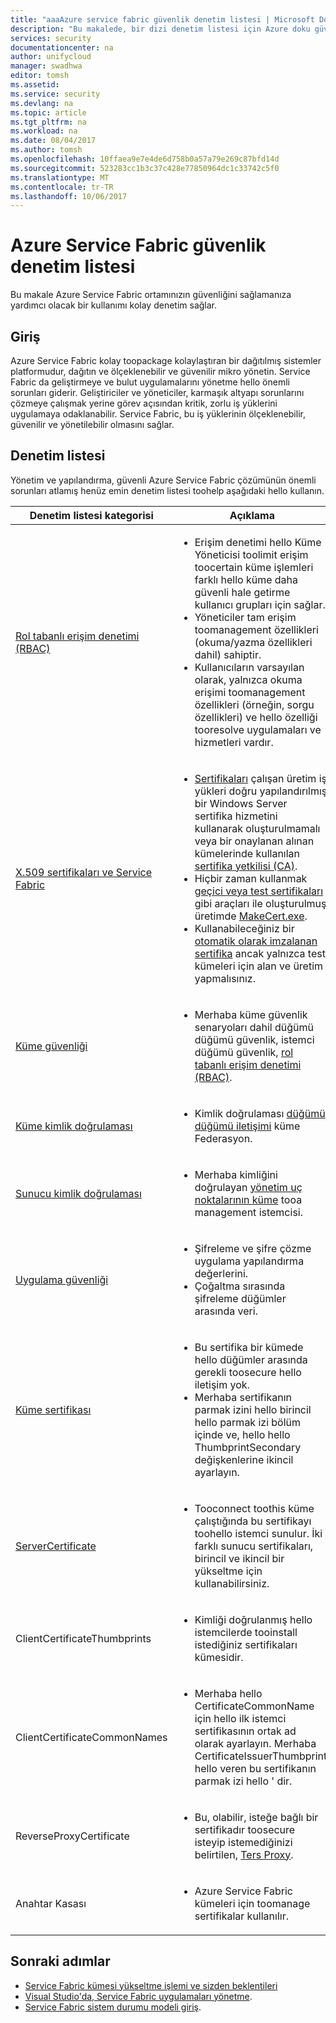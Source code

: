 ```yaml
---
title: "aaaAzure service fabric güvenlik denetim listesi | Microsoft Docs"
description: "Bu makalede, bir dizi denetim listesi için Azure doku güvenlik güvenlik sağlar."
services: security
documentationcenter: na
author: unifycloud
manager: swadhwa
editor: tomsh
ms.assetid: 
ms.service: security
ms.devlang: na
ms.topic: article
ms.tgt_pltfrm: na
ms.workload: na
ms.date: 08/04/2017
ms.author: tomsh
ms.openlocfilehash: 10ffaea9e7e4de6d758b0a57a79e269c87bfd14d
ms.sourcegitcommit: 523283cc1b3c37c428e77850964dc1c33742c5f0
ms.translationtype: MT
ms.contentlocale: tr-TR
ms.lasthandoff: 10/06/2017
---
```

# <a name="azure-service-fabric-security-checklist"></a>Azure Service Fabric güvenlik denetim listesi
Bu makale Azure Service Fabric ortamınızın güvenliğini sağlamanıza yardımcı olacak bir kullanımı kolay denetim sağlar.

## <a name="introduction"></a>Giriş
Azure Service Fabric kolay toopackage kolaylaştıran bir dağıtılmış sistemler platformudur, dağıtın ve ölçeklenebilir ve güvenilir mikro yönetin. Service Fabric da geliştirmeye ve bulut uygulamalarını yönetme hello önemli sorunları giderir. Geliştiriciler ve yöneticiler, karmaşık altyapı sorunlarını çözmeye çalışmak yerine görev açısından kritik, zorlu iş yüklerini uygulamaya odaklanabilir. Service Fabric, bu iş yüklerinin ölçeklenebilir, güvenilir ve yönetilebilir olmasını sağlar.

## <a name="checklist"></a>Denetim listesi
Yönetim ve yapılandırma, güvenli Azure Service Fabric çözümünün önemli sorunları atlamış henüz emin denetim listesi toohelp aşağıdaki hello kullanın.


|Denetim listesi kategorisi| Açıklama |
| ------------ | -------- |
|[Rol tabanlı erişim denetimi (RBAC)](https://docs.microsoft.com/en-us/azure/service-fabric/service-fabric-cluster-security-roles) | <ul><li>Erişim denetimi hello Küme Yöneticisi toolimit erişim toocertain küme işlemleri farklı hello küme daha güvenli hale getirme kullanıcı grupları için sağlar.</li><li>Yöneticiler tam erişim toomanagement özellikleri (okuma/yazma özellikleri dahil) sahiptir. </li><li>   Kullanıcıların varsayılan olarak, yalnızca okuma erişimi toomanagement özellikleri (örneğin, sorgu özellikleri) ve hello özelliği tooresolve uygulamaları ve hizmetleri vardır.</li></ul>|
|[X.509 sertifikaları ve Service Fabric](https://docs.microsoft.com/en-us/azure/service-fabric/service-fabric-cluster-security) | <ul><li>[Sertifikaları](https://docs.microsoft.com/en-us/dotnet/framework/wcf/feature-details/working-with-certificates) çalışan üretim iş yükleri doğru yapılandırılmış bir Windows Server sertifika hizmetini kullanarak oluşturulmamalı veya bir onaylanan alınan kümelerinde kullanılan [sertifika yetkilisi (CA)](https://en.wikipedia.org/wiki/Certificate_authority).</li><li>Hiçbir zaman kullanmak [geçici veya test sertifikaları](https://docs.microsoft.com/en-us/dotnet/framework/wcf/feature-details/how-to-create-temporary-certificates-for-use-during-development) gibi araçları ile oluşturulmuş üretimde [MakeCert.exe](https://msdn.microsoft.com/library/windows/desktop/aa386968.aspx). </li><li>Kullanabileceğiniz bir [otomatik olarak imzalanan sertifika](https://docs.microsoft.com/en-us/azure/service-fabric/service-fabric-windows-cluster-x509-security) ancak yalnızca test kümeleri için alan ve üretim yapmalısınız.</li></ul>|
|[Küme güvenliği](https://docs.microsoft.com/en-us/azure/service-fabric/service-fabric-cluster-security) | <ul><li>Merhaba küme güvenlik senaryoları dahil düğümü düğümü güvenlik, istemci düğümü güvenlik, [rol tabanlı erişim denetimi (RBAC)](https://docs.microsoft.com/en-us/azure/service-fabric/service-fabric-cluster-security-roles).</li></ul>|
|[Küme kimlik doğrulaması](https://docs.microsoft.com/en-us/azure/service-fabric/service-fabric-cluster-creation-via-arm) | <ul><li>Kimlik doğrulaması [düğümü düğümü iletişimi](https://github.com/MicrosoftDocs/azure-docs/blob/master/articles/service-fabric/service-fabric-cluster-security.md) küme Federasyon. </li></ul>|
|[Sunucu kimlik doğrulaması](https://docs.microsoft.com/en-us/azure/service-fabric/service-fabric-cluster-creation-via-arm) | <ul><li>Merhaba kimliğini doğrulayan [yönetim uç noktalarının küme](https://docs.microsoft.com/en-us/azure/service-fabric/service-fabric-cluster-creation-via-portal) tooa management istemcisi.</li></ul>|
|[Uygulama güvenliği](https://docs.microsoft.com/en-us/azure/service-fabric/service-fabric-cluster-creation-via-arm)| <ul><li>Şifreleme ve şifre çözme uygulama yapılandırma değerlerini.</li><li> Çoğaltma sırasında şifreleme düğümler arasında veri.</li></ul>|
|[Küme sertifikası](https://docs.microsoft.com/en-us/azure/service-fabric/service-fabric-windows-cluster-x509-security) | <ul><li>Bu sertifika bir kümede hello düğümler arasında gerekli toosecure hello iletişim yok.</li><li>  Merhaba sertifikanın parmak izini hello birincil hello parmak izi bölüm içinde ve, hello hello ThumbprintSecondary değişkenlerine ikincil ayarlayın.</li></ul>|
|[ServerCertificate](https://docs.microsoft.com/en-us/azure/service-fabric/service-fabric-windows-cluster-x509-security)| <ul><li>Tooconnect toothis küme çalıştığında bu sertifikayı toohello istemci sunulur. İki farklı sunucu sertifikaları, birincil ve ikincil bir yükseltme için kullanabilirsiniz.</li></ul>|
|ClientCertificateThumbprints| <ul><li>Kimliği doğrulanmış hello istemcilerde tooinstall istediğiniz sertifikaları kümesidir. </li></ul>|
|ClientCertificateCommonNames| <ul><li>Merhaba hello CertificateCommonName için hello ilk istemci sertifikasının ortak ad olarak ayarlayın. Merhaba CertificateIssuerThumbprint hello veren bu sertifikanın parmak izi hello ' dir. </li></ul>|
|ReverseProxyCertificate| <ul><li>Bu, olabilir, isteğe bağlı bir sertifikadır toosecure isteyip istemediğinizi belirtilen, [Ters Proxy](https://docs.microsoft.com/en-in/azure/service-fabric/service-fabric-reverseproxy). </li></ul>|
|Anahtar Kasası| <ul><li>Azure Service Fabric kümeleri için toomanage sertifikalar kullanılır.  </li></ul>|


## <a name="next-steps"></a>Sonraki adımlar
- [Service Fabric kümesi yükseltme işlemi ve sizden beklentileri](https://docs.microsoft.com/en-us/azure/service-fabric/service-fabric-cluster-upgrade)
- [Visual Studio'da, Service Fabric uygulamaları yönetme](https://docs.microsoft.com/en-us/azure/service-fabric/service-fabric-manage-application-in-visual-studio).
- [Service Fabric sistem durumu modeli giriş](https://docs.microsoft.com/en-us/azure/service-fabric/service-fabric-health-introduction).
